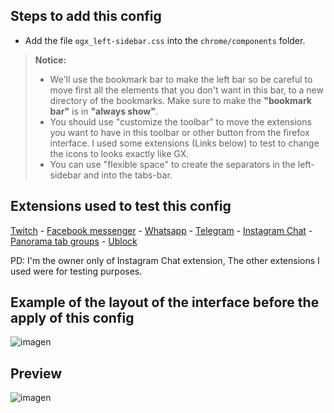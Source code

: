 ## Steps to add this config

- Add the file <code>ogx_left-sidebar.css</code> into the <code>chrome/components</code> folder.</li></ul>
  
><p><b>Notice:</b></br><ul><li>We'll use the bookmark bar to make the left bar so be careful to move first all the elements that you don't want in this bar, to a new directory of the bookmarks. Make sure to make the <b>"bookmark bar"</b> is in <b>"always show"</b>.</li><li>You should use "customize the toolbar" to move the extensions you want to have in this toolbar or other button from the firefox interface. I used some extensions (Links below) to test to change the icons to looks exactly like GX.</li><li>You can use "flexible space" to create the separators in the left-sidebar and into the tabs-bar.</li></ul></p>

## Extensions used to test this config

[Twitch](https://addons.mozilla.org/es/firefox/addon/twitch-live-channels/) - 
[Facebook messenger](https://addons.mozilla.org/es/firefox/addon/messenger-sidebar-with-toolbar/) - 
[Whatsapp](https://addons.mozilla.org/es/firefox/addon/whatsapp-messenger/) - 
[Telegram](https://addons.mozilla.org/es/firefox/addon/telegram-in-sidebar/) -
[Instagram Chat](https://addons.mozilla.org/es/firefox/addon/instagram-chat-in-sidebar/) -
[Panorama tab groups](https://addons.mozilla.org/es/firefox/addon/panorama-tab-groups/) - 
[Ublock](https://addons.mozilla.org/es/firefox/addon/ublock-origin/) </br>

<p>PD: I'm the owner only of Instagram Chat extension, The other extensions I used were for testing purposes.</p>

## Example of the layout of the interface before the apply of this config

![imagen](https://user-images.githubusercontent.com/22057609/235777416-6a17f63a-4443-4c34-8856-77374a4f08a7.png)

## Preview

![imagen](https://user-images.githubusercontent.com/22057609/235786441-1199844a-fc5a-44e1-8369-aad7faca393f.png)

